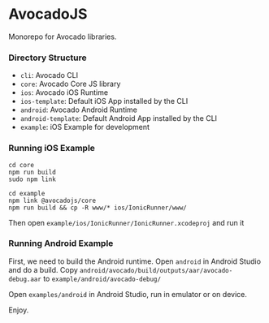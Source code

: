 # AvocadoJS

Monorepo for Avocado libraries.

### Directory Structure

* `cli`: Avocado CLI
* `core`: Avocado Core JS library
* `ios`: Avocado iOS Runtime
* `ios-template`: Default iOS App installed by the CLI
* `android`: Avocado Android Runtime
* `android-template`: Default Android App installed by the CLI
* `example`: iOS Example for development

### Running iOS Example

```
cd core
npm run build
sudo npm link
```

```
cd example
npm link @avocadojs/core
npm run build && cp -R www/* ios/IonicRunner/www/
```

Then open `example/ios/IonicRunner/IonicRunner.xcodeproj` and run it

### Running Android Example

First, we need to build the Android runtime. Open `android` in Android Studio and do a build. Copy
`android/avocado/build/outputs/aar/avocado-debug.aar` to `example/android/avocado-debug/`

Open `examples/android` in Android Studio, run in emulator or on device.

Enjoy.
